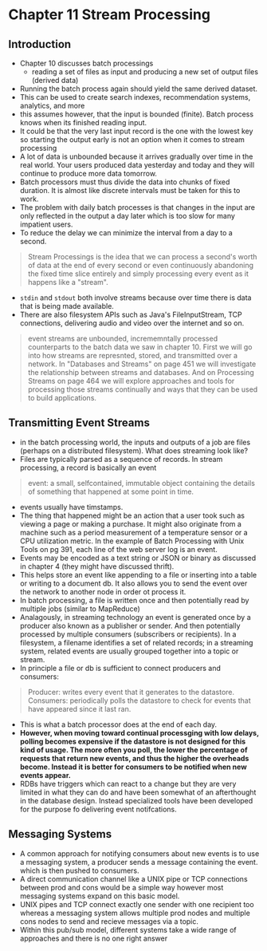 # Chapter 11 Stream Processing

## Introduction

- Chapter 10 discusses batch processings
  - reading a set of files as input and producing a new set of output files (derived data)
-  Running the batch process again should yield the same derived dataset.
-  This can be used to create search indexes, recommendation systems, analytics, and more
- this assumes however, that the input is bounded (finite). Batch process knows when its finished reading input.
- It could be that the very last input record is the one with the lowest key so starting the output early is not an option when it comes to stream processing
- A lot of data is unbounded because it arrives gradually over time in the real world. Your users produced data yesterday and today and they will continue to produce more data tomorrow.
- Batch processors must thus divide the data into chunks of fixed duration. It is almost like discrete intervals must be taken for this to work.
- The problem with daily batch processes is that changes in the input are only reflected in the output a day later which is too slow for many impatient users.
- To reduce the delay we can minimize the interval from a day to a second.

> Stream Processings is the idea that we can process a second's worth of data at the end of every second or even continuously abandoning the fixed time slice entirely and simply processing every event as it happens like a "stream".

- `stdin` and `stdout` both involve streams because over time there is data that is being made available.
- There are also filesystem APIs such as Java's FileInputStream, TCP connections, delivering audio and video over the internet and so on.

> event streams are unbounded, incrememntally processed counterparts to the batch data we saw in chapter 10. First we will go into how streams are represnted, stored, and transmitted over a network. In "Databases and Streams" on page 451 we will investigate the relationship between streams and databases. And on Processing Streams on page 464 we will explore approaches and tools for processing those streams continually and ways  that they can be used to build applications.

## Transmitting Event Streams

- in the batch processing world, the inputs and outputs of a job are files (perhaps on a distributed filesystem). What does streaming look like?
- Files are typically parsed as a sequence of records. In stream processing, a record is basically an event

> event: a small, selfcontained, immutable object containing the details of something that happened at some point in time.

- events usually have timstamps.
- The thing that happened might be an action that a user took such as viewing a page or making a purchase. It might also originate from a machine such as a period measurement of a temperature sensor or a CPU utilization metric. In the example of Batch Processing with Unix Tools on pg 391, each line of the web server log is an event.
- Events may be encoded as a text string or JSON or binary as discussed in chapter 4 (they might have discussed thrift).
- This helps store an event like appending to a file or inserting into a table or writing to a document db. It also allows you to send the event over the network to another node in order ot process it.
- In batch processing, a file is written once and then potentially read by multiple jobs (similar to MapReduce)
- Analagously, in streaming technology an event is generated once by a producer also known as a publisher or sender. And then potentially processed by multiple consumers (subscribers or recipients). In a filesystem, a filename identifies a set of related records; in a streaming system, related events are usually grouped together into a topic or stream.
- In principle a file or db is sufficient to connect producers and consumers:

> Producer: writes every event that it generates to the datastore.
> Consumers: periodically polls the datastore to check for events that have appeared since it last ran.

- This is what a batch processor does at the end of each day.
- **However, when moving toward continual processging with low delays, polling becomes expensive if the datastore is not designed for this kind of usage. The more often you poll, the lower the percentage of requests that return new events, and thus the higher the overheads become. Instead it is better for consumers to be notified when new events appear.**
- RDBs have triggers which can react to a change but they are very limited in what they can do and have been somewhat of an afterthought in the database design. Instead specialized  tools have been developed for the purpose fo delivering event notifcations.

## Messaging Systems
- A common approach for notifying consumers about new events is to use a messaging system, a producer sends a message containing the event. which is then pushed to consumers.
- A direct communication channel like a UNIX pipe or TCP connections between prod and cons would be a simple way however most messaging systems expand on this basic model.
- UNIX pipes and TCP connect exactly one sender with one recipient too whereas a messaging system allows multiple prod nodes and multiple cons nodes to send and recieve messages via a topic.
- Within this pub/sub model, different systems take a wide range of approaches and there is no one right answer



